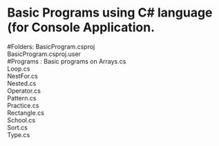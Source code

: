 # Basic Programs using C# language (for Console Application.
#Folders:
BasicProgram.csproj  
BasicProgram.csproj.user  
#Programs :
Basic programs on
Arrays.cs  
Loop.cs  
NestFor.cs  
Nested.cs  
Operator.cs  
Pattern.cs  
Practice.cs  
Rectangle.cs  
School.cs  
Sort.cs  
Type.cs
